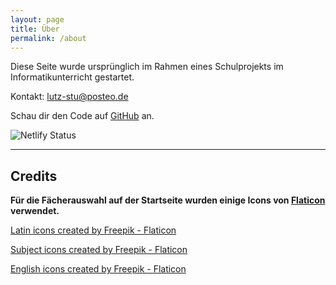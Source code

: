 ```yaml
---
layout: page
title: Über
permalink: /about
---
```


Diese Seite wurde ursprünglich im Rahmen eines Schulprojekts im Informatikunterricht gestartet.

Kontakt: <lutz-stu@posteo.de>

Schau dir den Code auf [GitHub](https://github.com/lutz-stu/school-blog) an.

<a href="https://app.netlify.com/projects/lutz-schule/deploys" style="
    display: inline-block !important;
    margin: 0 !important;
    text-align: left !important;
    float: none !important;
    text-decoration: none !important;">
  <img src="https://api.netlify.com/api/v1/badges/52010998-7373-4122-a195-44511c70a8c2/deploy-status" alt="Netlify Status" />
</a>

---

## Credits

**Für die Fächerauswahl auf der Startseite wurden einige Icons von [Flaticon](https://www.flaticon.com/) verwendet.**

<a href="https://www.flaticon.com/free-icons/latin" title="latin icons">Latin icons created by Freepik - Flaticon</a>

<a href="https://www.flaticon.com/free-icons/subject" title="subject icons">Subject icons created by Freepik - Flaticon</a>

<a href="https://www.flaticon.com/free-icons/english" title="english icons">English icons created by Freepik - Flaticon</a>